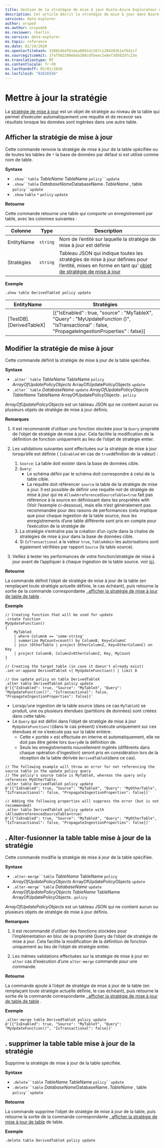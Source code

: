 ```yaml
---
title: Gestion de la stratégie de mise à jour Kusto-Azure Explorateur de données
description: Cet article décrit la stratégie de mise à jour dans Azure Explorateur de données.
services: data-explorer
author: orspod
ms.author: orspodek
ms.reviewer: rkarlin
ms.service: data-explorer
ms.topic: reference
ms.date: 02/19/2020
ms.openlocfilehash: 320824b4f614ea809141167c1284282b1ef641cf
ms.sourcegitcommit: 1faf502280ebda268cdfbeec2e8ef3d582dfc23e
ms.translationtype: MT
ms.contentlocale: fr-FR
ms.lasthandoff: 05/01/2020
ms.locfileid: "82616556"
---
```

# <a name="update-policy"></a>Mettre à jour la stratégie

La [stratégie de mise à jour](updatepolicy.md) est un objet de stratégie au niveau de la table qui permet d’exécuter automatiquement une requête et de recevoir ses résultats lorsque les données sont ingérées dans une autre table.

## <a name="show-update-policy"></a>Afficher la stratégie de mise à jour

Cette commande renvoie la stratégie de mise à jour de la table spécifiée ou de toutes les tables de `*` la base de données par défaut si est utilisé comme nom de table.

**Syntaxe**

* `.show``table` *TableName* TableName `policy``update`
* `.show``table` *DatabaseName*DatabaseName`.`*TableName* , table `policy``update`
* `.show` `table` `*` `policy` `update`

**Retourne**

Cette commande retourne une table qui comporte un enregistrement par table, avec les colonnes suivantes :

|Colonne    |Type    |Description                                                                                                                                                           |
|----------|--------|----------------------------------------------------------------------------------------------------------------------------------------------------------------------|
|EntityName|`string`|Nom de l’entité sur laquelle la stratégie de mise à jour est définie                                                                                                                |
|Stratégies  |`string`|Tableau JSON qui indique toutes les stratégies de mise à jour définies pour l’entité, mises en forme en tant qu' [objet de stratégie de mise à jour](updatepolicy.md#the-update-policy-object)|

**Exemple**

```kusto
.show table DerivedTableX policy update 
```

|EntityName        |Stratégies                                                                                                                                    |
|------------------|--------------------------------------------------------------------------------------------------------------------------------------------|
|[TestDB]. [DerivedTableX]|[{"IsEnabled" : true, "source" : "MyTableX", "Query" : "MyUpdateFunction ()", "IsTransactional" : false, "PropagateIngestionProperties" : false}]|

## <a name="alter-update-policy"></a>Modifier la stratégie de mise à jour

Cette commande définit la stratégie de mise à jour de la table spécifiée.

**Syntaxe**

* `.alter``table` *TableName* TableName `policy` *ArrayOfUpdatePolicyObjects* ArrayOfUpdatePolicyObjects `update`
* `.alter``table` *DatabaseName* `update` *ArrayOfUpdatePolicyObjects* *TableName* TableName ArrayOfUpdatePolicyObjects`.` `policy`

*ArrayOfUpdatePolicyObjects* est un tableau JSON qui ne contient aucun ou plusieurs objets de stratégie de mise à jour définis.

**Remarques**

1. Il est recommandé d’utiliser une fonction stockée pour la `Query` propriété de l’objet de stratégie de mise à jour.
   Cela facilite la modification de la définition de fonction uniquement au lieu de l’objet de stratégie entier.

2. Les validations suivantes sont effectuées sur la stratégie de mise à jour lorsqu’elle est définie ( `IsEnabled` en cas de `true`définition de la valeur) :
    1. `Source`: La table doit exister dans la base de données cible.
    2. `Query`: 
        * Le schéma défini par le schéma doit correspondre à celui de la table cible. 
        * La requête doit référencer `source` la table de la stratégie de mise à jour. Il est possible de définir une requête *not* de stratégie de mise à jour qui ne `AllowUnreferencedSourceTable=true` fait pas référence à la source en définissant dans les propriétés with (Voir l’exemple ci-dessous), mais elle n’est généralement pas recommandée pour des raisons de performances (cela implique que pour chaque ingestion de la table source, *tous les* enregistrements d’une table différente sont pris en compte pour l’exécution de la stratégie de
    3. La stratégie n’entraîne pas la création d’un cycle dans la chaîne de stratégies de mise à jour dans la base de données cible.
    4. Si `IsTransactional` a la valeur `true`, `TableAdmin` les autorisations sont également vérifiées par rapport `Source` (la table source).
  
3. Veillez à tester les performances de votre fonction/stratégie de mise à jour avant de l’appliquer à chaque ingestion de la table source. voir [ici](updatepolicy.md#testing-an-update-policys-performance-impact).

**Retourne**

La commande définit l’objet de stratégie de mise à jour de la table (en remplaçant toute stratégie actuelle définie, le cas échéant), puis retourne la sortie de la commande correspondante [. afficher la stratégie de mise à jour de table de table](#show-update-policy) .

**Exemple**

```kusto
// Creating function that will be used for update
.create function 
MyUpdateFunction()
{
    MyTableX
    | where ColumnA == 'some-string'
    | summarize MyCount=count() by ColumnB, Key=ColumnC
    | join (OtherTable | project OtherColumnZ, Key=OtherColumnC) on Key
    | project ColumnB, ColumnZ=OtherColumnZ, Key, MyCount
}

// Creating the target table (in case it doesn't already exist)
.set-or-append DerivedTableX <| MyUpdateFunction() | limit 0

// Use update policy on table DerivedTableX
.alter table DerivedTableX policy update
@'[{"IsEnabled": true, "Source": "MyTableX", "Query": "MyUpdateFunction()", "IsTransactional": false, "PropagateIngestionProperties": false}]'
```

- Lorsqu’une ingestion de la table source (dans ce cas `MyTableX`) se produit, une ou plusieurs étendues (partitions de données) sont créées dans cette table.
- Le `Query` qui est défini dans l’objet de stratégie de mise à jour `MyUpdateFunction()`(dans le cas présent) s’exécute uniquement sur ces étendues et ne s’exécute pas sur la table entière.
  - Cette « portée » est effectuée en interne et automatiquement, elle ne doit pas être gérée lors `Query`de la définition de.
  - Seuls les enregistrements nouvellement ingérés (différents dans chaque opération d’ingestion) seront pris en considération lors de la réception de la table dérivée `DerivedTableX`(dans ce cas).


```kusto
// The following example will throw an error for not referencing the source table in the update policy query
// The policy's source table is MyTableX, whereas the query only references MyOtherTable. 
.alter table DerivedTableX policy update
@'[{"IsEnabled": true, "Source": "MyTableX", "Query": "MyOtherTable", "IsTransactional": false, "PropagateIngestionProperties": false}]'

// Adding the following properties will suppress the error (but is not recommended)
.alter table DerivedTableX policy update with (AllowUnreferencedSourceTable=true)
@'[{"IsEnabled": true, "Source": "MyTableX", "Query": "MyOtherTable", "IsTransactional": false, "PropagateIngestionProperties": false}]'

```

## <a name="alter-merge-table-table-policy-update"></a>. Alter-fusionner la table table mise à jour de la stratégie

Cette commande modifie la stratégie de mise à jour de la table spécifiée.

**Syntaxe**

* `.alter-merge``table` *TableName* TableName `policy` *ArrayOfUpdatePolicyObjects* ArrayOfUpdatePolicyObjects `update`
* `.alter-merge``table` *DatabaseName* `update` *ArrayOfUpdatePolicyObjects* *TableName* TableName ArrayOfUpdatePolicyObjects`.` `policy`

*ArrayOfUpdatePolicyObjects* est un tableau JSON qui ne contient aucun ou plusieurs objets de stratégie de mise à jour définis.

**Remarques**

1. Il est recommandé d’utiliser des fonctions stockées pour l’implémentation en bloc de la propriété Query de l’objet de stratégie de mise à jour. Cela facilite la modification de la définition de fonction uniquement au lieu de l’objet de stratégie entier.

2. Les mêmes validations effectuées sur la stratégie de mise à jour en `alter` cas d’exécution d’une `alter-merge` commande pour une commande.

**Retourne**

La commande ajoute à l’objet de stratégie de mise à jour de la table (en remplaçant toute stratégie actuelle définie, le cas échéant), puis retourne la sortie de la commande correspondante [. afficher la stratégie de mise à jour de table de table](#show-update-policy) .

**Exemple**

```kusto
.alter-merge table DerivedTableX policy update 
@'[{"IsEnabled": true, "Source": "MyTableY", "Query": "MyUpdateFunction()", "IsTransactional": false}]'  
``` 

## <a name="delete-table-table-policy-update"></a>. supprimer la table table mise à jour de la stratégie

Supprime la stratégie de mise à jour de la table spécifiée.

**Syntaxe**

* `.delete``table` *TableName* TableName `policy``update`
* `.delete``table` *DatabaseName*DatabaseName`.`*TableName* , table `policy``update`

**Retourne**

La commande supprime l’objet de stratégie de mise à jour de la table, puis retourne la sortie de la commande correspondante [. afficher la stratégie de mise à jour de table](#show-update-policy) de table.

**Exemple**

```kusto
.delete table DerivedTableX policy update 
```